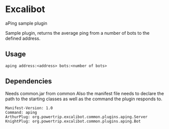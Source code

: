 # Excalibot
aPing sample plugin

Sample plugin, returns the average ping from a number of bots to the defined address.

## Usage
	aping address:<address> bots:<number of bots>

## Dependencies

Needs common.jar from common
Also the manifest file needs to declare the path to the starting classes
as well as the command the plugin responds to.
		
	Manifest-Version: 1.0
	Command: aping
	ArthurPlug: org.powertrip.excalibot.common.plugins.aping.Server
	KnightPlug: org.powertrip.excalibot.common.plugins.aping.Bot
